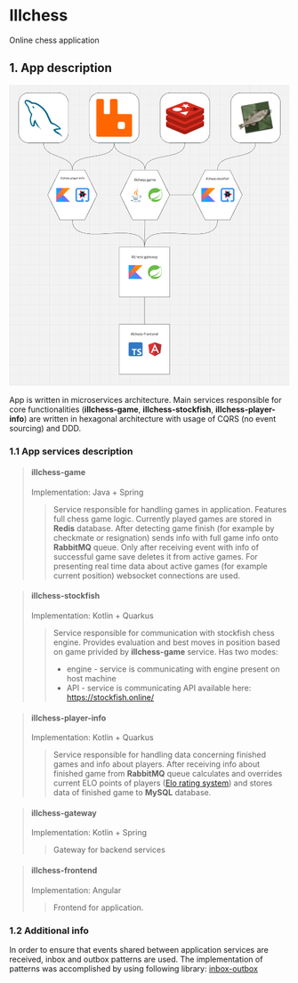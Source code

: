 # Illchess

Online chess application 

## 1. App description
![app_graph.png](img/app_graph.png)

App is written in microservices architecture.
Main services responsible for core functionalities
(**illchess-game**, **illchess-stockfish**, **illchess-player-info**) 
are written in hexagonal architecture with usage of CQRS (no event sourcing) and DDD.

### 1.1 App services description

>#### illchess-game
>Implementation: Java + Spring
>>Service responsible for handling games in application.
Features full chess game logic. 
Currently played games are stored in **Redis** database.
After detecting game finish (for example by checkmate or resignation) sends info with full game info onto **RabbitMQ** queue.
Only after receiving event with info of successful game save deletes it from active games.
For presenting real time data about active games (for example current position) websocket connections are used. 
 
>#### illchess-stockfish
>Implementation: Kotlin + Quarkus
>>Service responsible for communication with stockfish chess engine.
Provides evaluation and best moves in position based on game privided by **illchess-game** service.
Has two modes:
>>* engine - service is communicating with engine present on host machine 
>>* API - service is communicating API available here: https://stockfish.online/

>#### illchess-player-info
>Implementation: Kotlin + Quarkus
>> Service responsible for handling data concerning finished games and info about players.
After receiving info about finished game from **RabbitMQ** queue 
calculates and overrides current ELO points of players ([Elo rating system](https://en.wikipedia.org/wiki/Elo_rating_system))
and stores data of finished game to **MySQL** database.

>#### illchess-gateway
>Implementation: Kotlin + Spring
>> Gateway for backend services

>#### illchess-frontend
>Implementation: Angular
>> Frontend for application. 

### 1.2 Additional info

In order to ensure that events shared between application services are received, inbox and outbox patterns are used.
The implementation of patterns was accomplished by using following library: [inbox-outbox](https://github.com/shane3102/inbox-outbox)


